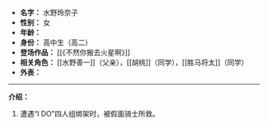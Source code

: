 
- **名字：** 水野玲奈子
- **性别：** 女
- **年龄：** 
- **身份：** 高中生（高二）
- **登场作品：** [[《不然你搬去火星啊》]]
- **相关角色：** [[水野善一]]（父亲），[[胡桃]]（同学），[[胜马将太]]（同学）
- **外表：** 

---

**介绍：** 

1. 遭遇“I DO”四人组绑架时，被假面骑士所救。
